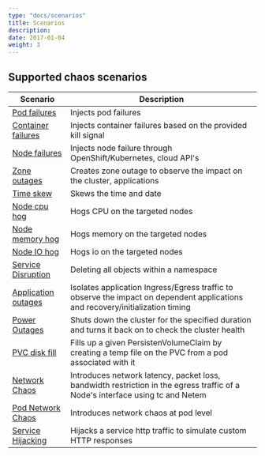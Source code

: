 ```yaml
---
type: "docs/scenarios"
title: Scenarios
description: 
date: 2017-01-04
weight: 3
---
```


## Supported chaos scenarios

| **Scenario**   | **Description** |
| ------------------------------------------- | ------------------------------------------------------------------ |
| [Pod failures](docs/scenarios/pod-scenario/_index.md) | Injects pod failures   |                                      
| [Container failures](docs/scenarios/container-scenario/_index.md) | Injects container failures based on the provided kill signal | 
| [Node failures](docs/scenarios/node-scenarios/_index.md) | Injects node failure through OpenShift/Kubernetes, cloud API's  |
| [Zone outages](docs/scenarios/zone-outage-scenarios/_index.md) | Creates zone outage to observe the impact on the cluster, applications |
| [Time skew](docs/scenarios/time-scenarios/_index.md) | Skews the time and date                            |               
| [Node cpu hog](docs/scenarios/cpu-hog-scenario/_index.md) | Hogs CPU on the targeted nodes |
| [Node memory hog](docs/scenarios/memory-hog-scenario/_index.md) | Hogs memory on the targeted nodes   |                       
| [Node IO hog](docs/scenarios/io-hog-scenario/_index.md) | Hogs io on the targeted nodes              |                       
| [Service Disruption](docs/scenarios/service-disruption-scenarios/_index.md) | Deleting all objects within a namespace          |                 
| [Application outages](docs/scenarios/application-outage/_index.md) | Isolates application Ingress/Egress traffic to observe the impact on dependent applications and recovery/initialization timing  |
| [Power Outages](docs/scenarios/power-outage-scenarios/_index.md) | Shuts down the cluster for the specified duration and turns it back on to check the cluster health |
| [PVC disk fill](docs/scenarios/pvc-scenario/_index.md) | Fills up a given PersistenVolumeClaim by creating a temp file on the PVC from a pod associated with it |
| [Network Chaos](docs/scenarios/network-chaos-scenario/_index.md) | Introduces network latency, packet loss, bandwidth restriction in the egress traffic of a Node's interface using tc and Netem |
| [Pod Network Chaos](docs/scenarios/pod-network-scenario/_index.md) | Introduces network chaos at pod level                        | 
| [Service Hijacking](docs/scenarios/service-hijacking-scenario/_index.md) | Hijacks a service http traffic to simulate custom HTTP responses |
